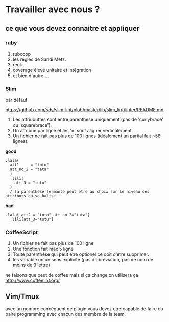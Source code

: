 # Travailler avec nous ?

## ce que vous devez connaitre et appliquer

### ruby

1. rubocop
1. les regles de Sandi Metz.
1. reek
1. coverage élevé unitaire et intégration
1. et bien d'autre ...

### Slim

par défaut

https://github.com/sds/slim-lint/blob/master/lib/slim_lint/linter/README.md

1. Les attriubuttes sont entre parenthèse uniquement (pas de 'curlybrace' ou 'squarebrace').
1. Un attribue par ligne et les '=' sont aligner verticalement 
1. Un fichier ne fait pas plus de 100 lignes (idéalement un partial fait ~58 lignes).

__good__


```slim
.lala(
  att1     = "toto"
  att_no_2 = "tata"
  )
  .lili(
    att_3 = "tutu"
  )
  / la parenthèse fermante peut etre au choix sur le niveau des attributs ou sa balise
 ```
 
 __bad__
 
 ```slim
 .lala{ att2 = "toto" att_no_2="tata"}
   .lili[att_3="tutu"]
 ```
 
### CoffeeScript

1. Un fichier ne fait pas plus de 100 ligne
1. Une fonction fait max 5 ligne
1. Toute parenthèse qui peut etre optionel ce doit d'etre supprimer.
1. les variable on un sens explicite (pas d'abréviation, pas de nom de moins de 3 lettre)

ne faisons que peut de coffee mais si ça change on utilisera ça
http://www.coffeelint.org/




## Vim/Tmux

avec un nombre concéquent de plugin
vous devez etre capable de faire du paire programming
avec chacun des membre de la team.

 
